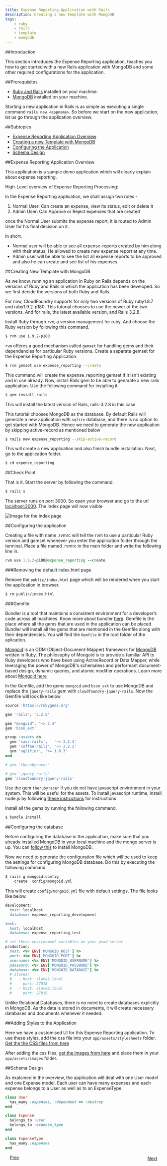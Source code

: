 ```yaml
---
title: Expense Reporting Application with Rails
description: Creating a new template with MongoDB
tags:
    - ruby
    - rails
    - template
    - mongodb
---
```


##Introduction

This section introduces the Expense Reporting application, teaches you how to get started with a new Rails application with MongoDB and some other required configurations  for the application.

##Prerequisites

+ [Ruby and Rails](frameworks/ruby/installing-ruby.html) installed on your machine.
+ [MongoDB](http://www.mongodb.org/display/DOCS/Quickstart) installed on your machine.

Starting a new application in Rails is as simple as executing a single command `rails new <appname>`. So before we start on the new application, let us go through the application overview.

##Subtopics

+ [Expense Reporting Application Overview](#expense-reporting-application-overview)
+ [Creating a new Template with MongoDB](#creating-new-template-with-mongodb)
+ [Configuring the Application](#configuring-the-application)
+ [Schema Design](#schema-design)

##Expense Reporting Application Overview

This application is a sample demo application which will clearly explain about expense reporting.

High-Level overview of Expense Reporting Processing:

In the Expense Reporting application, we shall assign two roles -

1. Normal User: Can create an expense, view its status, edit or delete it
2. Admin User: Can Approve or Reject expenses that are created

once the Normal User submits the expense report, it is routed to Admin User for his final decision on it.

In short,

+ Normal user will be able to see all expense-reports created by him along with their status, He allowed to create new expense report at any time.
+ Admin user will be able to see the list all expense reports to be approved and also he can create and see list of his expenses.

##Creating New Template with MongoDB

As we know, running an application in Ruby on Rails depends on the versions of Ruby and Rails in which the application has been developed. So we first decide the versions of both Ruby and Rails.

For now, CloudFoundry supports for only two versions of Ruby ruby1.8.7 and ruby1.9.2-p180. This tutorial chooses to use the newer of the two versions. And for rails, the latest available version, and Rails 3.2.8.

Install Ruby through `rvm`, a version management for ruby. And choose the Ruby version by following this command.

```bash
$ rvm use 1.9.2-p180
```

`rvm` offeres a good mechanism called `gemset` for handling gems and their dependencies for particular Ruby versions. Create a separate gemset for the Expense Reporting Application.

```bash
$ rvm gemset use expense_reporting --create
```

This command will create the expense_reporting gemset if it isn't existing and in use already. Now, install Rails gem to be able to genarate a new rails application. Use the following command for installing it

```bash
$ gem install rails
```
This will install the latest version of Rails, rails-3.2.8 in this case.

This tutorial chooses MongoDB as the database. By default Rails will generate a new application with `sqlite` database, and there is no option to get started with MongoDB. Hence we need to generate the new application by skipping active-record as mentioned below

```bash
$ rails new expense_reporting --skip-active-record
```

This will create a new application and also finish bundle installation. Next, go to the application folder.

```bash
$ cd expense_reporting
```

##Check Point

That is it. Start the server by following the command.

```bash
$ rails s
```

The server runs on port 3000. So open your browser and go to the url [localhost:3000](http://localhost:3000). The Index page will now visible

![Image for the index page](/images/rails-tutorial/rails-welcome.png)

##Configuring the application

Creating a file with name .rvmrc will tell the rvm to use a particular Ruby version and gemset whenever you enter the application folder through the terminal. Place a file named .rvmrc in the main folder and write the following line in.

```ruby
rvm use 1.9.2-p180@expense_reporting --create
```

###Removing the default index.html page

Remove the `public/index.html` page which will be rendered when you start the application in browser.

```bash
$ rm public/index.html
```

###Gemfile

Bundler is a tool that maintains a consistent environment for a developer’s code across all machines. Know more about bundler [here](http://gembundler.com/).  Gemfile is the place where all the gems that are used in the application can be placed. Bundler will install all the gems that are mentioned in the Gemfile along with their dependencies. You will find the `Gemfile` in the root folder of the aplication.

[Mongoid](https://github.com/mongoid/mongoid) is an ODM (Object-Document-Mapper) framework for [MongoDB](http://www.mongodb.org/) written in Ruby. The philosophy of Mongoid is to provide a familiar API to Ruby developers who have been using ActiveRecord or Data Mapper, while leveraging the power of MongoDB's schemaless and performant document-based design, dynamic queries, and atomic modifier operations. Learn more about [Mongoid here](http://mongoid.org/en/mongoid/)

In the Gemfile, add the gems `mongoid` and `bson_ext` to use MongoDB and replace the `jquery-rails` gem with `cloudfoundry-jquery-rails`. Now the Gemfile will look like below

```ruby
source 'https://rubygems.org'

gem 'rails', '3.2.8'

gem "mongoid", "~> 2.4"
gem 'bson_ext'

group :assets do
  gem 'sass-rails',   '~> 3.2.3'
  gem 'coffee-rails', '~> 3.2.1'
  gem 'uglifier', '>= 1.0.3'
end

# gem 'therubyracer'

# gem 'jquery-rails'
gem 'cloudfoundry-jquery-rails'
```

Use the gem `therubyracer` if you do not have javascript environment in your system. This will be useful for the assets. To install javascript runtime, install node.js by following [these instructions](http://howtonode.org/how-to-install-nodejs) for instructions

Install all the gems by running the following command.

```bash
$ bundle install
```

##Configuring the database

Before configuring the database in the application, make sure that you already installed MongoDB in your local machine and the mongo server is up. You can [follow this](http://www.mongodb.org/display/DOCS/Quickstart) to install MongoDB.

Now we need to generate the configuration file which will be used to keep the settings for configuring MongoDB database. Do this by executing the following command

```bash
$ rails g mongoid:config
    create  config/mongoid.yml
```

This will create `config/mongoid.yml` file with default settings. The file looks like below.

```ruby
development:
  host: localhost
  database: expense_reporting_development

test:
  host: localhost
  database: expense_reporting_test

# set these environment variables on your prod server
production:
  host: <%= ENV['MONGOID_HOST'] %>
  port: <%= ENV['MONGOID_PORT'] %>
  username: <%= ENV['MONGOID_USERNAME'] %>
  password: <%= ENV['MONGOID_PASSWORD'] %>
  database: <%= ENV['MONGOID_DATABASE'] %>
  # slaves:
  #   - host: slave1.local
  #     port: 27018
  #   - host: slave2.local
  #     port: 27019
```

Unlike Relational Databases, there is no need to create databases explicitly in MongoDB. As the data is stored in documents, it will create necessary databases and documents whenever it needed.

##Adding Styles to the Application

Here we have a customised UI for this Expense Reporting application. To use these styles, add the css file into your `app/assets/stylesheets` folder. [Get the the CSS files from here](/rails-code/stylesheets.zip)

After adding the css files, [get the images from here](/rails-code/ui-images.zip) and place them in your `app/assets/images` folder.

##Schema Design

As explained in the overview, the application will deal with one User model and one Expense model. Each user can have many expenses and each expense belongs to a User as well as to an ExpenseType.

```ruby
class User
  has_many :expenses, :dependent => :destroy
end

class Expense
  belongs_to :user
  belongs_to :expense_type
end

class ExpenseType
  has_many :expenses
end
```

<a class="button-plain" style="padding: 3px 15px;" href="/frameworks/ruby/rails-tutorial/mongodb-docs/rails-getting-started.html">Prev</a>  <a class="button-plain" style="padding: 3px 15px; float: right;" href="/frameworks/ruby/rails-tutorial/mongodb-docs/rails-user-login.html">Next</a>
